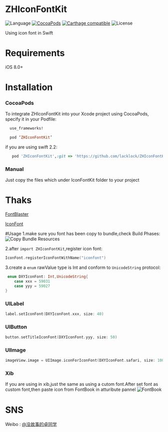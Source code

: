 # ZHIconFontKit
![Language](https://img.shields.io/badge/Language-swift%203.0-orange.svg)
[![CocoaPods](https://img.shields.io/cocoapods/v/ZHIconFontKit.svg?style=flat)](http://cocoadocs.org/docsets/ZHIconFontKit/)
[![Carthage compatible](https://img.shields.io/badge/Carthage-compatible-4BC51D.svg?style=flat)](https://github.com/Carthage/Carthage)
![License](https://img.shields.io/github/license/mashape/apistatus.svg)

Using icon font in Swift

# Requirements
iOS 8.0+

# Installation

### CocoaPods
To integrate ZHIconFontKit into your Xcode project using CocoaPods, specify it in your Podfile:

``` ruby
  use_frameworks!

  pod ‘ZHIconFontKit’

```
if you are using swift 2.2:
``` ruby
   pod 'ZHIconFontKit',:git => 'https://github.com/lacklock/ZHIconFontKit.git',:branch => '2.2'
```
### Manual
Just copy the files which under IconFontKit folder to your project

# Thaks
[FontBlaster](https://github.com/ArtSabintsev/FontBlaster)

[IconFont](https://github.com/JohnWong/IconFont)

#Usage
1.make sure you font has been copy to bundle,check Build Phases:
![Copy Bundle Resources](https://github.com/lacklock/ZHIconFontKit/blob/master/Resource/copyBundle.png)

2.after <code>import ZHIconFontKit</code>,register icon font:
``` swift
IconFont.registerIconFontWithName("iconfont")
```

3.create a <code>enum</code> rawValue type is Int and conform to <code>UnicodeString</code> protocol:
``` swift
 enum DXYIconFont: Int,UnicodeString{
    case xxx = 59031
    case yyy = 59027
}
```

### UILabel
``` swift
label.setIconFont(DXYIconFont.xxx, size: 40)
```
### UIButton
``` swift
button.setTitleIconFont(DXYIconFont.yyy, size: 50)
```
### UIImage
``` swift
imageView.image = UIImage.iconForIconFont(DXYIconFont.safari, size: 100, color: UIColor.purpleColor(), backgroundColor: UIColor.grayColor(), iconInset: UIEdgeInsets(top: 10, left: 0, bottom: 0, right: 0))

```
### Xib
If you are using in xib,just the same as using a cutom font.After set font as custom font,then paste icon from FontBook in atturibute pannel
![FontBook](https://github.com/lacklock/ZHIconFontKit/blob/master/Resource/fontbook.png)

# SNS
Weibo : [@没故事的卓同学](http://weibo.com/1926303682)
